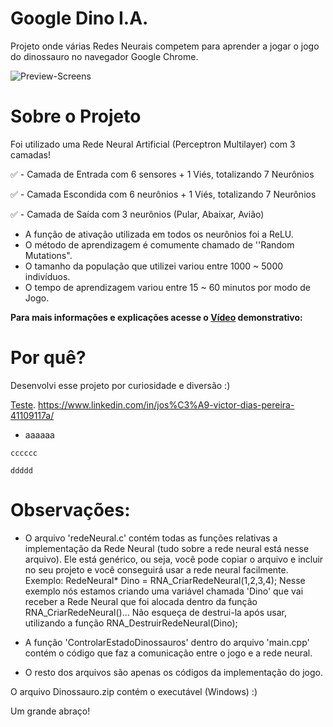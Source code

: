 # Google Dino I.A.

Projeto onde várias Redes Neurais competem para aprender a jogar o jogo do dinossauro no navegador Google Chrome.

![Preview-Screens](https://github.com/JVictorDias/Dinossauro-Google/blob/master/preview.gif)

# Sobre o Projeto

  Foi utilizado uma Rede Neural Artificial (Perceptron Multilayer) com 3 camadas!

  ✅ - Camada de Entrada com 6 sensores + 1 Viés, totalizando 7 Neurônios
  
  ✅ - Camada Escondida com 6 neurônios + 1 Viés, totalizando 7 Neurônios
  
  ✅ - Camada de Saída com 3 neurônios (Pular, Abaixar, Avião)

  - A função de ativação utilizada em todos os neurônios foi a ReLU.
  - O método de aprendizagem é comumente chamado de ''Random Mutations".
  - O tamanho da população que utilizei variou entre 1000 ~ 5000 indivíduos.
  - O tempo de aprendizagem variou entre 15 ~ 60 minutos por modo de Jogo.

  **Para mais informações e explicações acesse o [Vídeo](https://www.youtube.com/watch?v=NZlIYr1slAk) demonstrativo:** 

# Por quê?

  Desenvolvi esse projeto por curiosidade e diversão :)



[Teste](https://www.youtube.com/UniversoProgramado).
https://www.linkedin.com/in/jos%C3%A9-victor-dias-pereira-41109117a/

- aaaaaa


```
cccccc

ddddd
```

# Observações:

- O arquivo 'redeNeural.c' contém todas as funções relativas a implementação da Rede Neural (tudo sobre a rede neural está nesse arquivo).
  Ele está genérico, ou seja, você pode copiar o arquivo e incluir no seu projeto e você conseguirá usar a rede neural facilmente.
    Exemplo:  RedeNeural* Dino = RNA_CriarRedeNeural(1,2,3,4);
              Nesse exemplo nós estamos criando uma variável chamada 'Dino' que vai receber a Rede Neural que foi alocada dentro da função RNA_CriarRedeNeural()... Não esqueça de destrui-la após usar,               utilizando a função RNA_DestruirRedeNeural(Dino);
  
- A função 'ControlarEstadoDinossauros' dentro do arquivo 'main.cpp' contém o código que faz a comunicação entre o jogo e a rede neural.
- O resto dos arquivos são apenas os códigos da implementação do jogo.

O arquivo Dinossauro.zip contém o executável (Windows) :)

Um grande abraço!
